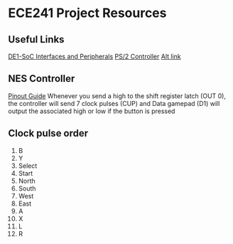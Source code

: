 # ECE241 Project Resources
## Useful Links
[DE1-SoC Interfaces and Peripherals](https://class.ece.uw.edu/271/hauck2/de1/index.html)
[PS/2 Controller](http://www-ug.eecg.utoronto.ca/desl/nios_devices_SoC/ARM/dev_ps2.html) [Alt link](http://www-ug.eecg.toronto.edu/msl/nios_devices/dev_ps2.html)

## NES Controller
[Pinout Guide](https://pinoutguide.com/Game/snescontroller_pinout.shtml)
Whenever you send a high to the shift register latch (OUT 0), the controller will send 7 clock pulses (CUP) and Data gamepad (D1) will output the associated high or low if the button is pressed
## Clock pulse order
1. B
2. Y
3. Select
4. Start
5. North
6. South
7. West
8. East
9. A
10. X
11. L
12. R